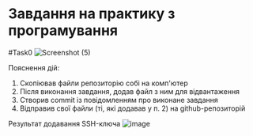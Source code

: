 # Завдання на практику з програмування

#Task0
![Screenshot (5)](https://user-images.githubusercontent.com/48256242/121808006-52520b00-cc5f-11eb-8b79-30547d1c05a0.png)

Пояснення дій:
1. Скопіював файли репозиторію собі на комп'ютер
2. Після виконання завдання, додав файл з ним для відвантаження
3. Створив commit із повідомленням про виконане завдання
4. Відправив свої файли (ті, які додавав у п. 2) на github-репозиторій


Результат додавання SSH-ключа
![image](https://user-images.githubusercontent.com/48256242/121807917-da83e080-cc5e-11eb-9383-dd4adc2d6205.png)


